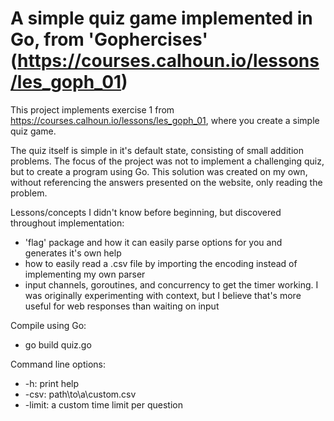 # A simple quiz game implemented in Go, from 'Gophercises' (https://courses.calhoun.io/lessons/les_goph_01)

This project implements exercise 1 from https://courses.calhoun.io/lessons/les_goph_01, where you create a simple quiz game.  

The quiz itself is simple in it's default state, consisting of small addition problems. The focus of the project was not to implement a challenging quiz, but to create a program using Go. This solution was created on my own, without referencing the answers presented on the website, only reading the problem.  

Lessons/concepts I didn't know before beginning, but discovered throughout implementation:
- 'flag' package and how it can easily parse options for you and generates it's own help
- how to easily read a .csv file by importing the encoding instead of implementing my own parser
- input channels, goroutines, and concurrency to get the timer working. I was originally experimenting with context, but I believe that's more useful for web responses than waiting on input

Compile using Go:  
- go build quiz.go

Command line options:  
- \-h: print help  
- \-csv: path\to\a\custom\.csv  
- \-limit: a custom time limit per question
